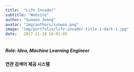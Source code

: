 ```yaml
---
title:  "Life Invader"
subtitle: "Website"
author: "Sunwoo Jeong"
avatar: "img/authors/sunwoo.png"
image: "img/portfolio/life-invader-title-1-dark-1.jpg"
date:   2017-11-18 16:01:05
---
```


##### Role: Idea, Machine Learning Engineer


#### 연관 검색어 제공 시스템

